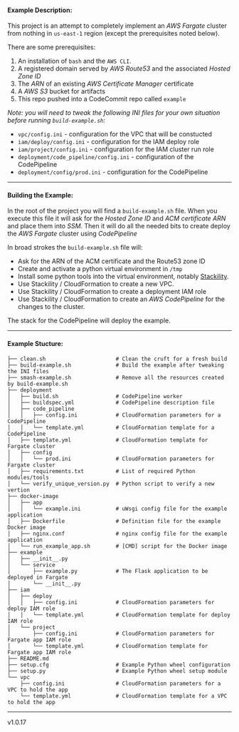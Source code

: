 #### Example Description:

This project is an attempt to completely implement an *AWS Fargate* cluster from nothing in `us-east-1` region
(except the prerequisites noted below).


There are some prerequisites:
1. An installation of `bash` and the `AWS CLI`.
2. A registered domain served by *AWS Route53* and the associated *Hosted Zone ID*
3. The *ARN* of an existing *AWS Certificate Manager* certificate
4. A *AWS S3* bucket for artifacts
5. This repo pushed into a CodeCommit repo called `example`


*Note: you will need to tweak the following INI files for your own situation before running `build-example.sh`:*

* `vpc/config.ini` - configuration for the VPC that will be constucted
* `iam/deploy/config.ini` - configuration for the IAM deploy role
* `iam/project/config.ini` - configuration for the IAM cluster run role
* `deployment/code_pipeline/config.ini` - configuration of the CodePipeline
* `deployment/config/prod.ini` - configuration for the CodePipeline

---

#### Building the Example:

In the root of the project you will find a `build-example.sh` file. When you execute this file
it will ask for the *Hosted Zone ID* and *ACM certificate ARN* and place them into *SSM*. Then
it will do all the needed bits to create deploy the *AWS Fargate* cluster using *CodePipeline*

In broad strokes the `build-example.sh` file will:

* Ask for the ARN of the ACM certificate and the Route53 zone ID
* Create and activate a python virtual environment in `/tmp`
* Install some python tools into the virtual environment, notably [Stackility](https://github.com/muckamuck/stackility).
* Use Stackility / CloudFormation to create a new VPC.
* Use Stackility / CloudFormation to create a deployment IAM role
* Use Stackility / CloudFormation to create an *AWS CodePipeline* for the changes to the cluster.

The stack for the CodePipeline will deploy the example.

---

#### Example Stucture:

```
├── clean.sh                      # Clean the cruft for a fresh build
├── build-example.sh              # Build the example after tweaking the INI files
├── smash-example.sh              # Remove all the resources created by build-example.sh
├── deployment
│   ├── build.sh                  # CodePipeline worker
│   ├── buildspec.yml             # CodePipeline description file
│   ├── code_pipeline
│   │   ├── config.ini            # CloudFormation parameters for a CodePipeline
│   │   └── template.yml          # CloudFormation template for a CodePipeline
│   ├── template.yml              # CloudFormation template for Fargate cluster
│   ├── config
│   │   └── prod.ini              # CloudFormation parameters for Fargate cluster
│   ├── requirements.txt          # List of required Python modules/tools
│   └── verify_unique_version.py  # Python script to verify a new vertion
├── docker-image
│   ├── app
│   │   └── example.ini           # uWsgi config file for the example application
│   ├── Dockerfile                # Definition file for the example Docker image
│   ├── nginx.conf                # nginx config file for the example application
│   └── run_example_app.sh        # [CMD] script for the Docker image
├── example
│   ├── __init__.py
│   └── service
│       ├── example.py            # The Flask application to be deployed in Fargate
│       └── __init__.py
├── iam
│   ├── deploy
│   │   ├── config.ini            # CloudFormation parameters for deploy IAM role
│   │   └── template.yml          # CloudFormation template for deploy IAM role
│   └── project
│       ├── config.ini            # CloudFormation parameters for Fargate app IAM role
│       └── template.yml          # CloudFormation template for Fargate app IAM role
├── README.md
├── setup.cfg                     # Example Python wheel configuration
├── setup.py                      # Example Python wheel setup module
└── vpc
    ├── config.ini                # CloudFormation parameters for a VPC to hold the app
    └── template.yml              # CloudFormation template for a VPC to hold the app
```

---

v1.0.17
